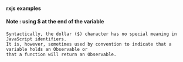 #### rxjs examples

#### Note : using $ at the end of the variable

    Syntactically, the dollar ($) character has no special meaning in JavaScript identifiers.
    It is, however, sometimes used by convention to indicate that a variable holds an Observable or 
    that a function will return an Observable.
